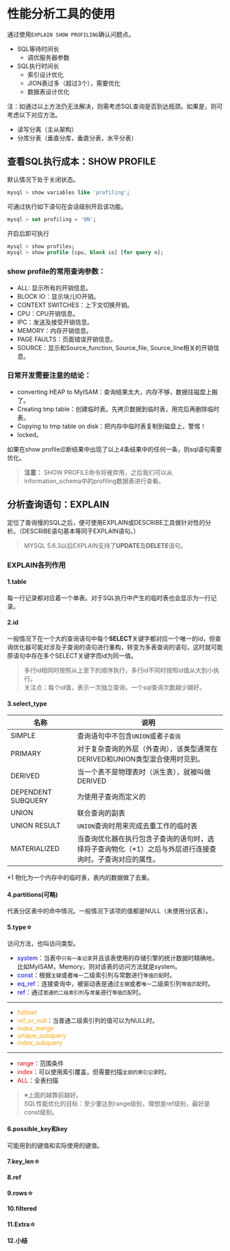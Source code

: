# 性能分析工具的使用
通过使用`EXPLAIN SHOW PROFILING`确认问题点。  
* SQL等待时间长
    * 调优服务器参数
* SQL执行时间长
    * 索引设计优化
    * JION表过多（超过3个），需要优化
    * 数据表设计优化

注：如通过以上方法仍无法解决，则需考虑SQL查询是否到达瓶颈。如果是，则可考虑以下对应方法。
* 读写分离（主从架构）
* 分库分表（垂直分库，垂直分表，水平分表）

## 查看SQL执行成本：SHOW PROFILE
默认情况下处于关闭状态。
```sql
mysql > show variables like 'profiling';
```

可通过执行如下语句在会话级别开启该功能。
```sql
mysql > set profiling = 'ON';
```

开启后即可执行
```sql
mysql > show profiles;
mysql > show profile [cpu, block io] [for query n];
 ```
### show profile的常用查询参数：
* ALL: 显示所有的开销信息。
* BLOCK IO：显示块儿IO开销。
* CONTEXT SWITCHES：上下文切换开销。
* CPU：CPU开销信息。
* IPC：发送及接受开销信息。
* MEMORY：内存开销信息。
* PAGE FAULTS：页面错误开销信息。
* SOURCE：显示和Source_function, Source_file, Source_line相关的开销信息。

### 日常开发需要注意的结论：
* converting HEAP to MyISAM：查询结果太大，内存不够，数据往磁盘上搬了。
* Creating tmp table：创建临时表。先拷贝数据到临时表，用完后再删除临时表。
* Copying to tmp table on disk：把内存中临时表复制到磁盘上，警惕！
* locked。  
  
如果在show profile诊断结果中出现了以上4条结果中的任何一条，则sql语句需要优化。  

>**注意：**
SHOW PROFILE命令将被弃用，之后我们可以从information_schema中的profiling数据表进行查看。

## 分析查询语句：EXPLAIN
定位了查询慢的SQL之后，便可使用EXPLAIN或DESCRIBE工具做针对性的分析。（DESCRIBE语句基本等同于EXPLAIN语句。）

>MYSQL 5.6.3以后EXPLAIN支持了**UPDATE**及**DELETE**语句。

### EXPLAIN各列作用
#### 1.table
每一行记录都对应着一个单表。对于SQL执行中产生的临时表也会显示为一行记录。
#### 2.id
一般情况下在一个大的查询语句中每个**SELECT**关键字都对应一个唯一的id，但查询优化器可能对涉及子查询的语句进行重构，转变为多表查询的语句，这时就可能原语句中存在多个SELECT关键字而id为同一值。
>多行id相同时按照从上至下的顺序执行，多行id不同时按照id值从大到小执行。  
>关注点：每个id值，表示一次独立查询，一个sql查询次数越少越好。
#### 3.select_type
|名称|说明|
| --- | --- |
|SIMPLE|查询语句中不包含`UNION`或者`子查询`|
|PRIMARY|对于复杂查询的外层（外查询），该类型通常在DERIVED和UNION类型混合使用时见到。|
|DERIVED|当一个表不是物理表时（派生表），就被叫做DERIVED|
|DEPENDENT SUBQUERY|为使用子查询而定义的|
|UNION|联合查询的副表|
|UNION RESULT|`UNION`查询时用来完成去重工作的临时表|
|MATERIALIZED|当查询优化器在执行包含子查询的语句时，选择将子查询物化（*1）之后与外层进行连接查询时。子查询对应的属性。|

*1 物化为一个内存中的临时表，表内的数据做了去重。
#### 4.partitions(可略)
代表分区表中的命中情况。一般情况下该项的值都是NULL（未使用分区表）。
#### 5.type☆
访问方法，也叫访问类型。  
* <font color='blue'>system</font>：当表中`只有一条记录`并且该表使用的存储引擎的统计数据时精确地，比如MyISAM，Memory，则对该表的访问方法就是system。
* <font color='blue'>const</font>：根据`主键`或者`唯一`二级索引列与常数进行`等值匹配`时。
* <font color='blue'>eq_ref</font>：连接查询中，被驱动表是通过`主键`或者`唯一`二级索引列`等值匹配`时。
* <font color='blue'>ref</font>：通过`普通的二级索引列`与`常量`进行`等值匹配`时。
---
* <font color='orange'>fulltext</font>
* <font color='orange'>ref_or_null</font>：当普通二级索引列的值可以为NULL时。
* <font color='orange'>index_merge</font>
* <font color='orange'>unique_subquery</font>
* <font color='orange'>index_subquery</font>
---
* <font color='red'>range</font>：范围条件
* <font color='red'>index</font>：可以使用索引覆盖，但需要扫描`全部的索引记录`时。
* <font color='red'>ALL</font>：全表扫描
>※上面的越靠前越好。  
>SQL性能优化的目标：至少要达到range级别，理想是ref级别，最好是const级别。

#### 6.possible_key和key
可能用到的键值和实际使用的键值。
#### 7.key_len☆
#### 8.ref
#### 9.rows☆
#### 10.filtered
#### 11.Extra☆
#### 12.小结
